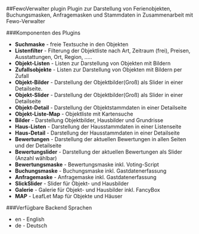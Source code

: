 ##FewoVerwalter plugin
Plugin zur Darstellung von Ferienobjekten, Buchungsmasken, Anfragemasken und Stammdaten in Zusammenarbeit mit Fewo-Verwalter

###Komponenten des Plugins
* __Suchmaske__ - freie Textsuche in den Objekten
* __Listenfilter__ - Filterung der Objektliste nach Art, Zeitraum (frei), Preisen, Ausstattungen, Ort, Region, .....
* __Objekt-Listen__ - Listen zur Darstellung von Objekten mit Bildern
* __Zufallsobjekte__ - Listen zur Darstellung von Objekten mit Bildern per Zufall
* __Objekt-Bilder__ - Darstellung der Objektbilder(Groß) als Slider in einer Detailseite.
* __Objekt-Slider__ - Darstellung der Objektbilder(Groß) als Slider in einer Detailseite
* __Objekt-Detail__ - Darstellung der Objektstammdaten in einer Detailseite
* __Objekt-Liste-Map__ - Objektliste mit Kartensuche
* __Bilder__ - Darstellung Objektbilder, Hausbilder und Grundrisse
* __Haus-Listen__ - Darstellung der Hausstammdaten in einer Listenseite
* __Haus-Detail__ - Darstellung der Hausstammdaten in einer Detailseite
* __Bewertungen__ - Darstellung der aktuellen Bewertungen in allen Seiten und der Detailseite
* __Bewertungslider__ - Darstellung der aktuellen Bewertungen als Slider (Anzahl wählbar)
* __Bewertungsmaske__ - Bewertungsmaske inkl. Voting-Script
* __Buchungsmaske__ - Buchungsmaske inkl. Gastdatenerfassung
* __Anfragemaske__ - Anfragemaske inkl. Gastdatenerfassung
* __SlickSlider__ - Slider für Objekt- und Hausbilder
* __Galerie__ - Galerie für Objekt- und Hausbilder inkl. FancyBox
* __MAP__ - LeafLet Map für Objekte und Häuser


###Verfügbare Backend Sprachen
* en - English
* de - Deutsch



